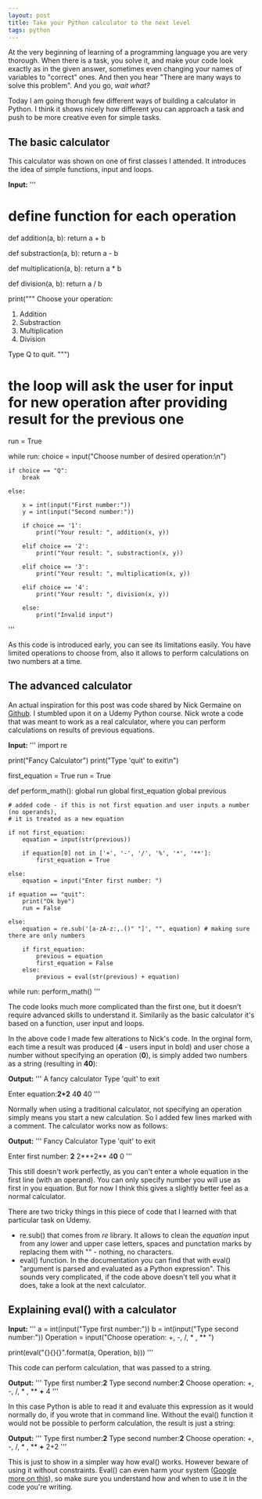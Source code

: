 ```yaml
---
layout: post
title: Take your Python calculator to the next level
tags: python
---
```


At the very beginning of learning of a programming language you are very thorough. When there is a task, you solve it, and make your code look exactly as in the given answer, sometimes even changing your names of variables to "correct" ones. And then you hear "There are many ways to solve this problem". And you go, *wait what?*

Today I am going thorugh few different ways of building a calculator in Python. I think it shows nicely how different you can approach a task and push to be more creative even for simple tasks.

## The basic calculator

This calculator was shown on one of first classes I attended. It introduces the idea of simple functions, input and loops. 

**Input:**
'''
 # define function for each operation
def addition(a, b):
    return a + b

def substraction(a, b):
    return a - b

def multiplication(a, b):
    return a * b

def division(a, b):
    return a / b

print("""
Choose your operation:
1. Addition
2. Substraction
3. Multiplication
4. Division

Type Q to quit.
""")

 # the loop will ask the user for input for new operation after providing result for the previous one
run = True

while run:
    choice = input("Choose number of desired operation:\n")

    if choice == "Q":
        break

    else:

        x = int(input("First number:"))
        y = int(input("Second number:"))

        if choice == '1':
            print("Your result: ", addition(x, y))

        elif choice == '2':
            print("Your result: ", substraction(x, y))

        elif choice == '3':
            print("Your result: ", multiplication(x, y))

        elif choice == '4':
            print("Your result: ", division(x, y))

        else:
            print("Invalid input")

'''

As this code is introduced early, you can see its limitations easily. You have limited operations to choose from, also it allows to perform calculations on two numbers at a time.

## The advanced calculator

An actual inspiration for this post was code shared by Nick Germaine on [Github](https://github.com/nickgermaine/MagicCalculator/blob/master/main.py). I stumbled upon it on a Udemy Python course. Nick wrote a code that was meant to work as a real calculator, where you can perform calculations on results of previous equations.

**Input:**
'''
import re

print("Fancy Calculator")
print("Type 'quit' to exit\n")

first_equation = True
run = True

def perform_math():
    global run
    global first_equation
    global previous

    # added code - if this is not first equation and user inputs a number (no operands),
    # it is treated as a new equation

    if not first_equation:
        equation = input(str(previous))

        if equation[0] not in ['+', '-', '/', '%', '*', '**']:
            first_equation = True

    else:
        equation = input("Enter first number: ")

    if equation == "quit":
        print("Ok bye")
        run = False

    else:
        equation = re.sub('[a-zA-z:,.()" "]', "", equation) # making sure there are only numbers

        if first_equation:
            previous = equation
            first_equation = False
        else:
            previous = eval(str(previous) + equation)

while run:
    perform_math()
'''


The code looks much more complicated than the first one, but it doesn't require advanced skills to understand it. Similarily as the basic calculator it's based on a function, user input and loops.

In the above code I made few alterations to Nick's code. In the orginal form, each time a result was produced (**4** - users input in bold) and user chose a number without specifying an operation (**0**), is simply added two numbers as a string (resulting in **40**):

**Output:**
'''
A fancy calculator
Type 'quit' to exit

Enter equation:**2+2**
4**0**
40
'''

Normally when using a traditional calculator, not specifying an operation simply means you start a new calculation. So I added few lines marked with a comment. The calculator works now as follows:

**Output:**
'''
Fancy Calculator
Type 'quit' to exit

Enter first number: **2**
2**+2**
4**0**
0
'''

This still doesn't work perfectly, as you can't enter a whole equation in the first line (with an operand). You can only specify number you will use as first in you equation. But for now I think this gives a slightly better feel as a normal calculator.

There are two tricky things in this piece of code that I learned with that particular task on Udemy. 

* re.sub() that comes from *re* library. It allows to clean the *equation* input from any lower and upper case letters, spaces and punctation marks by replacing them with "" - nothing, no characters.
* eval() function. In the documentation you can find that with eval() "argument is parsed and evaluated as a Python expression". This sounds very complicated, if the code above doesn't tell you what it does, take a look at the next calculator.

## Explaining eval() with a calculator

**Input:**
'''
a = int(input("Type first number:"))
b = int(input("Type second number:"))
Operation = input("Choose operation: +, -, /, * , ** ")

print(eval("{}{}{}".format(a, Operation, b)))
'''

This code can perform calculation, that was passed to a string. 

**Output:**
'''
Type first number:**2**
Type second number:**2**
Choose operation: +, -, /, * , ** **+**
4
'''

In this case Python is able to read it and evaluate this expression as it would normally do, if you wrote that in command line. Without the eval() function it would not be possible to perform calculation, the result is just a string:

**Output:**
'''
Type first number:**2**
Type second number:**2**
Choose operation: +, -, /, * , ** **+**
2+2
'''

This is just to show in a simpler way how eval() works. However beware of using it without constraints. Eval() can even harm your system ([Google more on this](https://stackoverflow.com/questions/1832940/why-is-using-eval-a-bad-practice)), so make sure you understand how and when to use it in the code you're writing.

